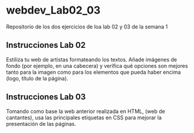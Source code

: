 # webdev_Lab02_03
Repositorio de los dos ejercicios de loa lab 02 y 03 de la semana 1

## Instrucciones Lab 02
Estiliza tu web de artistas formateando los textos. Añade imágenes de fondo (por ejemplo, en una cabecera) y verifica qué opciones son mejores tanto para la imagen como para los elementos que pueda haber encima (logo, título de la página).

## Instrucciones Lab 03
Tomando como base la web anterior realizada en HTML, (web de cantantes), usa las principales etiquetas en CSS para mejorar la presentación de las páginas.
